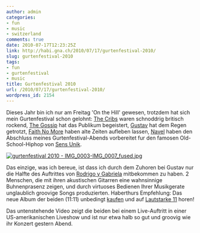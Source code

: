 ```yaml
---
author: admin
categories:
- fun
- music
- switzerland
comments: true
date: 2010-07-17T12:23:25Z
link: http://habi.gna.ch/2010/07/17/gurtenfestival-2010/
slug: gurtenfestival-2010
tags:
- fun
- gurtenfestival
- music
title: Gurtenfestival 2010
url: /2010/07/17/gurtenfestival-2010/
wordpress_id: 2154
---
```


Dieses Jahr bin ich nur am Freitag 'On the Hill' gewesen, trotzdem hat sich mein Gurtenfestival schon gelohnt: [The Cribs](http://www.thecribs.com/) waren schnoddrig britisch rockend, [The Gossip](http://www.gossipyouth.com/) hat das Publikum begeistert, [Gustav](http://www.gustav.ch/) hat dem Regen getrotzt, [Faith No More](http://www.fnm.com/) haben alte Zeiten aufleben lassen, [Navel](http://www.myspace.com/navelofswitzerland) haben den Abschluss meines Gurtenfestival-Abends vorbereitet fur den famosen Old-School-Hiphop von [Sens Unik](http://en.wikipedia.org/wiki/Sens_Unik).




  

[![gurtenfestival 2010 - IMG_0003-IMG_0007_fused.jpg](http://habi.gna.ch/wp-content/uploads/2010/07/gurtenfestival-2010-IMG_0003-IMG_0007_fused-tm.jpg)](http://habi.gna.ch/wp-content/uploads/2010/07/gurtenfestival-2010-IMG_0003-IMG_0007_fused.jpg)




  

Das einzige, was ich bereue, ist dass ich durch dem Zuhoren bei Gustav nur die Halfte des Auftrittes von [Rodrigo y Gabriela](http://www.rodgab.com/) mitbekommen zu haben. 2 Menschen, die mit ihren akustischen Gitarren eine wahnsinnige Buhnenprasenz zeigen, und durch virtuoses Bedienen Ihrer Musikgerate unglaublich groovige Songs produzierten. Haberthurs Empfehlung: Das neue Album der beiden (11:11) unbedingt [kaufen](http://itunes.apple.com/ch/album/11-11/id327652836) und auf [Lautstarke 11](http://en.wikipedia.org/wiki/Up_to_eleven) horen!




Das untenstehende Video zeigt die beiden bei einem Live-Auftritt in einer US-amerikanischen Liveshow und ist nur etwa halb so gut und groovig wie ihr Konzert gestern Abend.


  
  
  
  


